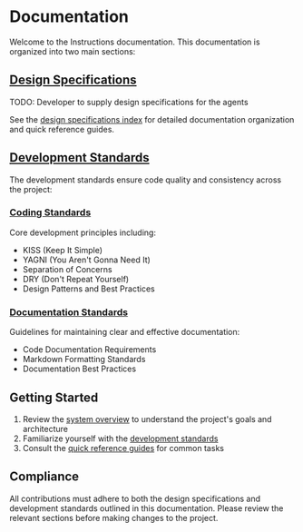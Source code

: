 # Documentation

Welcome to the Instructions documentation. This documentation is organized into two main sections:

## [Design Specifications](design/index.md)

TODO: Developer to supply design specifications for the agents

See the [design specifications index](design/index.md) for detailed documentation organization and quick reference guides.

## [Development Standards](standards/index.md)

The development standards ensure code quality and consistency across the project:

### [Coding Standards](standards/coding.md)

Core development principles including:

- KISS (Keep It Simple)
- YAGNI (You Aren't Gonna Need It)
- Separation of Concerns
- DRY (Don't Repeat Yourself)
- Design Patterns and Best Practices

### [Documentation Standards](standards/documentation.md)

Guidelines for maintaining clear and effective documentation:

- Code Documentation Requirements
- Markdown Formatting Standards
- Documentation Best Practices

## Getting Started

1. Review the [system overview](design/overview.md) to understand the project's goals and architecture
2. Familiarize yourself with the [development standards](standards/index.md)
3. Consult the [quick reference guides](design/index.md#quick-reference-guide) for common tasks

## Compliance

All contributions must adhere to both the design specifications and development standards outlined in this documentation. Please review the relevant sections before making changes to the project.
